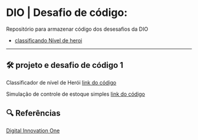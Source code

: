 # DIO | Desafio de código: 

Repositório para armazenar código dos desesafios da DIO

- [classificando Nível de heroi](#desafio1)
---

<a id="desafio1"></a>
## 🛠 projeto e desafio de código 1 
Classificador de nível de Herói
[link do código](./index.js)

Simulação de controle de estoque simples
[link do código]((https://github.com/LucasxPolidoro/Desafio-de-codigo-1/blob/main/codigosTeste.js))

## 🔍 Referências


<a href="https://web.dio.me/" rel="noopener" target="_blank">Digital Innovation One</a>
